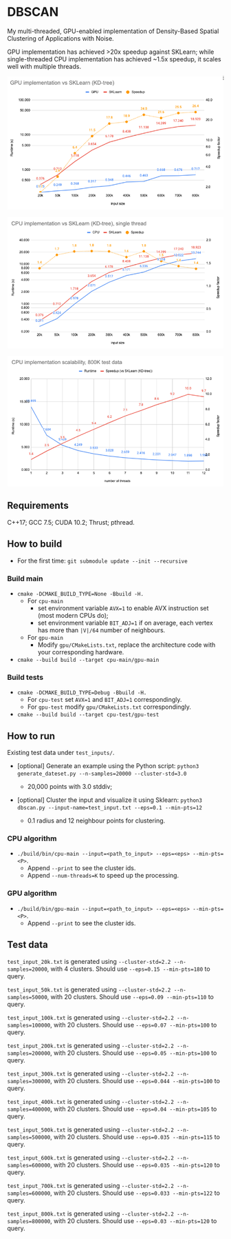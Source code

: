# DBSCAN
My multi-threaded, GPU-enabled implementation of Density-Based Spatial Clustering of Applications with Noise.

GPU implementation has achieved >20x speedup against SKLearn; while single-threaded
CPU implementation has achieved ~1.5x speedup, it scales well with multiple threads.

![image info](GPUvsSKL.png)

![image info](CPUvsSKL.png)

![image info](CPU_scalability.png)

## Requirements
C++17; GCC 7.5; CUDA 10.2; Thrust; pthread.

## How to build
- For the first time: `git submodule update --init --recursive`
### Build main
- `cmake -DCMAKE_BUILD_TYPE=None -Bbuild -H.`
  - For `cpu-main`
    - set environment variable `AVX=1` to enable AVX instruction set (most modern CPUs do);
    - set environment variable `BIT_ADJ=1` if on average, each vertex has more than `|V|/64`
      number of neighbours.
  - For `gpu-main`
    - Modify `gpu/CMakeLists.txt`, replace the architecture code with your corresponding
      hardware.
- `cmake --build build --target cpu-main/gpu-main`
### Build tests
- `cmake -DCMAKE_BUILD_TYPE=Debug -Bbuild -H.`
  - For `cpu-test` set `AVX=1` and `BIT_ADJ=1` correspondingly.
  - For `gpu-test` modify `gpu/CMakeLists.txt` correspondingly.
- `cmake --build build --target cpu-test/gpu-test`

## How to run
Existing test data under `test_inputs/`.

- [optional] Generate an example using the Python script:
`python3 generate_dateset.py --n-samples=20000 --cluster-std=3.0`
  - 20,000 points with 3.0 stddiv;

- [optional] Cluster the input and visualize it using Sklearn:
`python3 dbscan.py --input-name=test_input.txt --eps=0.1 --min-pts=12`
  - 0.1 radius and 12 neighbour points for clustering.

### CPU algorithm
- `./build/bin/cpu-main --input=<path_to_input> --eps=<eps> --min-pts=<P>`.
  - Append `--print` to see the cluster ids.
  - Append `--num-threads=K` to speed up the processing.

### GPU algorithm
- `./build/bin/gpu-main --input=<path_to_input> --eps=<eps> --min-pts=<P>`.
  - Append `--print` to see the cluster ids.

## Test data

`test_input_20k.txt` is generated using `--cluster-std=2.2 --n-samples=20000`,
with 4 clusters. Should use `--eps=0.15 --min-pts=180` to query.

`test_input_50k.txt` is generated using `--cluster-std=2.2 --n-samples=50000`,
with 20 clusters. Should use `--eps=0.09 --min-pts=110` to query.

`test_input_100k.txt` is generated using `--cluster-std=2.2 --n-samples=100000`,
with 20 clusters. Should use `--eps=0.07 --min-pts=100` to query.

`test_input_200k.txt` is generated using `--cluster-std=2.2 --n-samples=200000`,
with 20 clusters. Should use `--eps=0.05 --min-pts=100` to query.

`test_input_300k.txt` is generated using `--cluster-std=2.2 --n-samples=300000`,
with 20 clusters. Should use `--eps=0.044 --min-pts=100` to query.

`test_input_400k.txt` is generated using `--cluster-std=2.2 --n-samples=400000`,
with 20 clusters. Should use `--eps=0.04 --min-pts=105` to query.

`test_input_500k.txt` is generated using `--cluster-std=2.2 --n-samples=500000`,
with 20 clusters. Should use `--eps=0.035 --min-pts=115` to query.

`test_input_600k.txt` is generated using `--cluster-std=2.2 --n-samples=600000`,
with 20 clusters. Should use `--eps=0.035 --min-pts=120` to query.

`test_input_700k.txt` is generated using `--cluster-std=2.2 --n-samples=600000`,
with 20 clusters. Should use `--eps=0.033 --min-pts=122` to query.

`test_input_800k.txt` is generated using `--cluster-std=2.2 --n-samples=800000`,
with 20 clusters. Should use `--eps=0.03 --min-pts=120` to query.
